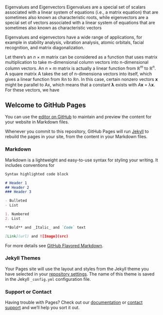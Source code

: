 Eigenvalues and Eigenvectors
Eigenvalues are a special set of scalars associated with a linear system of equations (i.e., a matrix equation) that are sometimes also known as characteristic roots, while eigenvectors are a special set of vectors associated with a linear system of equations that are sometimes also known as characteristic vectors

Eigenvalues and eigenvectors have a wide range of applications, for example in stability analysis, vibration analysis, atomic orbitals, facial recognition, and matrix diagonalization. 

Let there’s an _n_ × _m_ matrix can be considered as a function that uses matrix multiplication to take m-dimensional column vectors into n-dimensional column vectors. An _n_ × _m_ matrix is actually a linear function from _ℝ<sup>m</sup>_ to _ℝ<sup>n</sup>_. A square matrix A takes the set of n-dimensiona
vectors into itself, which gives a linear function from ℝn to ℝn. In this case, certain nonzero vectors **x** might be parallel to Ax, which means that a constant **λ** exists with _A_**x** = λ**x**. For
these vectors, we have 


## Welcome to GitHub Pages

You can use the [editor on GitHub](https://github.com/handikao29/handikao29.github.io/edit/master/README.md) to maintain and preview the content for your website in Markdown files.

Whenever you commit to this repository, GitHub Pages will run [Jekyll](https://jekyllrb.com/) to rebuild the pages in your site, from the content in your Markdown files.

### Markdown

Markdown is a lightweight and easy-to-use syntax for styling your writing. It includes conventions for

```markdown
Syntax highlighted code block

# Header 1
## Header 2
### Header 3

- Bulleted
- List

1. Numbered
2. List

**Bold** and _Italic_ and `Code` text

[Link](url) and ![Image](src)
```

For more details see [GitHub Flavored Markdown](https://guides.github.com/features/mastering-markdown/).

### Jekyll Themes

Your Pages site will use the layout and styles from the Jekyll theme you have selected in your [repository settings](https://github.com/handikao29/handikao29.github.io/settings). The name of this theme is saved in the Jekyll `_config.yml` configuration file.

### Support or Contact

Having trouble with Pages? Check out our [documentation](https://help.github.com/categories/github-pages-basics/) or [contact support](https://github.com/contact) and we’ll help you sort it out.
